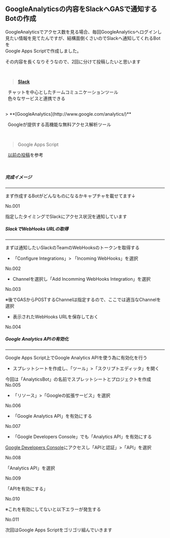 ## GoogleAnalyticsの内容をSlackへGASで通知するBotの作成

GoogleAnalyticsでアクセス数を見る場合、毎回GoogleAnalyticsへログインし<br />
見たい情報を見てたんですが、結構面倒くさいのでSlackへ通知してくれるBotを<br />
Google Apps Scriptで作成しました。

その内容を長くなりそうなので、2回に分けて投稿したいと思います

<br />

> **[Slack](https://slack.com)**

&nbsp;&nbsp;チャットを中心としたチームコミュニケーションツール<br />
&nbsp;&nbsp;色々なサービスと連携できる

<br />
> **[GoogleAnalytics](http://www.google.com/analytics/)**

&nbsp;&nbsp;Googleが提供する高機能な無料アクセス解析ツール

<br />

> Google Apps Script

&nbsp;&nbsp;[以前の投稿](http://developabout0309.blogspot.jp/2015/01/gas-1.html)を参考

<br />

##### 完成イメージ
*****

まず作成するBotがどんなものになるかキャプチャを載せてます↓

No.001

指定したタイミングでSlackにアクセス状況を通知しています

##### SlackでWebHooks URLの取得
***

まずは通知したいSlackのTeamのWebHooksのトークンを取得する<br />

* 「Configure Integrations」> 「Incoming WebHooks」を選択

No.002

* Channelを選択し「Add Incomming WebHooks Integration」を選択

No.003

※後でGASからPOSTするChannelは指定するので、ここでは適当なChannelを選択

* 表示されたWebHooks URLを保存しておく

No.004


##### Google Analytics APIの有効化
***

Google Apps Script上でGoogle Analytics APIを使う為に有効化を行う

* スプレットシートを作成し、「ツール」>「スクリプトエディッタ」を開く

今回は「AnalyticsBot」の名前でスプレットシートとプロジェクトを作成
No.005

* 「リソース」>「Googleの拡張サービス」を選択

No.006

* 「Google Analytics API」を有効にする

No.007

* 「Google Developers Console」でも「Analytics API」を有効にする

[Google Developers Console](https://console.developers.google.com/)にアクセスし「APIと認証」>「API」を選択

No.008

「Analytics API」を選択

No.009

「APIを有効にする」

No.010

※これを有効にしてないと以下エラーが発生する

No.011

次回はGoogle Apps Scriptをゴリゴリ組んでいきます
